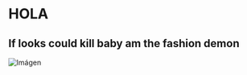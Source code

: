 # HOLA

## If looks could kill baby am the fashion demon

![Imágen](https://i1.sndcdn.com/artworks-6RYZahtPy9IMExKs-s5tq7Q-t500x500.jpg)
